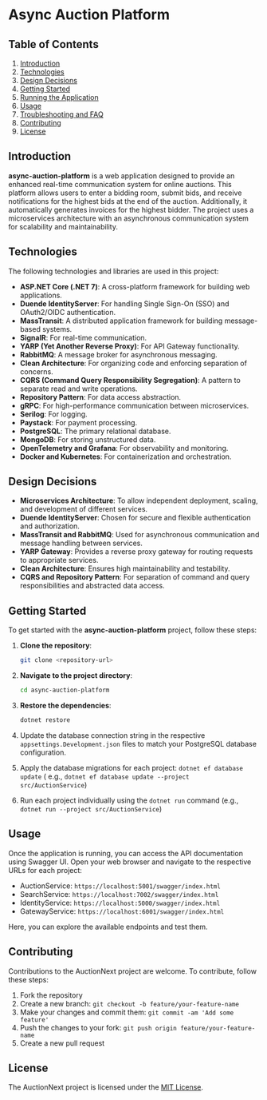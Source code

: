 # Async Auction Platform

## Table of Contents
1. [Introduction](#introduction)
2. [Technologies](#technologies)
3. [Design Decisions](#design-decisions)
4. [Getting Started](#getting-started)
5. [Running the Application](#running-the-application)
6. [Usage](#usage)
7. [Troubleshooting and FAQ](#troubleshooting-and-faq)
8. [Contributing](#contributing)
9. [License](#license)

## Introduction
**async-auction-platform** is a web application designed to provide an enhanced real-time communication system for online auctions. This platform allows users to enter a bidding room, submit bids, and receive notifications for the highest bids at the end of the auction. Additionally, it automatically generates invoices for the highest bidder. The project uses a microservices architecture with an asynchronous communication system for scalability and maintainability.

## Technologies
The following technologies and libraries are used in this project:

- **ASP.NET Core (.NET 7)**: A cross-platform framework for building web applications.
- **Duende IdentityServer**: For handling Single Sign-On (SSO) and OAuth2/OIDC authentication.
- **MassTransit**: A distributed application framework for building message-based systems.
- **SignalR**: For real-time communication.
- **YARP (Yet Another Reverse Proxy)**: For API Gateway functionality.
- **RabbitMQ**: A message broker for asynchronous messaging.
- **Clean Architecture**: For organizing code and enforcing separation of concerns.
- **CQRS (Command Query Responsibility Segregation)**: A pattern to separate read and write operations.
- **Repository Pattern**: For data access abstraction.
- **gRPC**: For high-performance communication between microservices.
- **Serilog**: For logging.
- **Paystack**: For payment processing.
- **PostgreSQL**: The primary relational database.
- **MongoDB**: For storing unstructured data.
- **OpenTelemetry and Grafana**: For observability and monitoring.
- **Docker and Kubernetes**: For containerization and orchestration.

## Design Decisions
- **Microservices Architecture**: To allow independent deployment, scaling, and development of different services.
- **Duende IdentityServer**: Chosen for secure and flexible authentication and authorization.
- **MassTransit and RabbitMQ**: Used for asynchronous communication and message handling between services.
- **YARP Gateway**: Provides a reverse proxy gateway for routing requests to appropriate services.
- **Clean Architecture**: Ensures high maintainability and testability.
- **CQRS and Repository Pattern**: For separation of command and query responsibilities and abstracted data access.

## Getting Started

To get started with the **async-auction-platform** project, follow these steps:

1. **Clone the repository**:
   ```bash
   git clone <repository-url>
2. **Navigate to the project directory**:

   ```bash
   cd async-auction-platform
3. **Restore the dependencies**: 
    ```bash
    dotnet restore
4. Update the database connection string in the respective `appsettings.Development.json` files to match your PostgreSQL
   database configuration.
5. Apply the database migrations for each project: `dotnet ef database update` (
   e.g., `dotnet ef database update --project src/AuctionService`)
6. Run each project individually using the `dotnet run` command (e.g., `dotnet run --project src/AuctionService`)

## Usage

Once the application is running, you can access the API documentation using Swagger UI. Open your web browser and
navigate to the respective URLs for each project:

- AuctionService: `https://localhost:5001/swagger/index.html`
- SearchService: `https://localhost:7002/swagger/index.html`
- IdentityService: `https://localhost:5000/swagger/index.html`
- GatewayService: `https://localhost:6001/swagger/index.html`

Here, you can explore the available endpoints and test them.

## Contributing

Contributions to the AuctionNext project are welcome. To contribute, follow these steps:

1. Fork the repository
2. Create a new branch: `git checkout -b feature/your-feature-name`
3. Make your changes and commit them: `git commit -am 'Add some feature'`
4. Push the changes to your fork: `git push origin feature/your-feature-name`
5. Create a new pull request

## License

The AuctionNext project is licensed under the [MIT License](LICENSE).